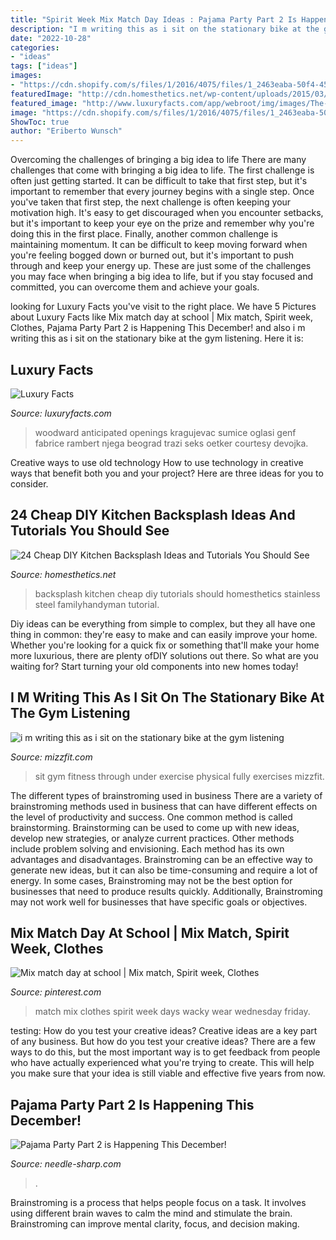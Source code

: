 ```yaml
---
title: "Spirit Week Mix Match Day Ideas : Pajama Party Part 2 Is Happening This December!"
description: "I m writing this as i sit on the stationary bike at the gym listening"
date: "2022-10-28"
categories:
- "ideas"
tags: ["ideas"]
images:
- "https://cdn.shopify.com/s/files/1/2016/4075/files/1_2463eaba-50f4-455d-b38c-61d7c4a93e01_480x480.png?v=1602688550"
featuredImage: "http://cdn.homesthetics.net/wp-content/uploads/2015/03/24-Cheap-Kitchen-Backsplash-Ideas-and-Tutorials-You-Should-See-homesthetics-33.jpg"
featured_image: "http://www.luxuryfacts.com/app/webroot/img/images/The-Woodward-Living-room-3.jpg"
image: "https://cdn.shopify.com/s/files/1/2016/4075/files/1_2463eaba-50f4-455d-b38c-61d7c4a93e01_480x480.png?v=1602688550"
ShowToc: true
author: "Eriberto Wunsch"
---
```



Overcoming the challenges of bringing a big idea to life
There are many challenges that come with bringing a big idea to life. The first challenge is often just getting started. It can be difficult to take that first step, but it's important to remember that every journey begins with a single step. Once you've taken that first step, the next challenge is often keeping your motivation high. It's easy to get discouraged when you encounter setbacks, but it's important to keep your eye on the prize and remember why you're doing this in the first place. Finally, another common challenge is maintaining momentum. It can be difficult to keep moving forward when you're feeling bogged down or burned out, but it's important to push through and keep your energy up. These are just some of the challenges you may face when bringing a big idea to life, but if you stay focused and committed, you can overcome them and achieve your goals.

	

		
looking for Luxury Facts you've visit to the right place. We have 5 Pictures about Luxury Facts like Mix match day at school | Mix match, Spirit week, Clothes, Pajama Party Part 2 is Happening This December! and also i m writing this as i sit on the stationary bike at the gym listening. Here it is:
		
    
## Luxury Facts

<img loading=lazy src="http://www.luxuryfacts.com/app/webroot/img/images/The-Woodward-Living-room-3.jpg" onerror="this.onerror=null;this.src='https://tse2.mm.bing.net/th?id=OIP.ZBMEvZNcWTflnoJqgjcAJQHaE8&amp;pid=15.1';" alt="Luxury Facts">

_Source: luxuryfacts.com_

>woodward anticipated openings kragujevac sumice oglasi genf fabrice rambert njega beograd trazi seks oetker courtesy devojka. 

	

Creative ways to use old technology
How to use technology in creative ways that benefit both you and your project? Here are three ideas for you to consider.

    
## 24 Cheap DIY Kitchen Backsplash Ideas And Tutorials You Should See

<img loading=lazy src="http://cdn.homesthetics.net/wp-content/uploads/2015/03/24-Cheap-Kitchen-Backsplash-Ideas-and-Tutorials-You-Should-See-homesthetics-33.jpg" onerror="this.onerror=null;this.src='https://tse1.mm.bing.net/th?id=OIP.ctLRNgw3qazjMA30L_2yhgHaHa&amp;pid=15.1';" alt="24 Cheap DIY Kitchen Backsplash Ideas and Tutorials You Should See">

_Source: homesthetics.net_

>backsplash kitchen cheap diy tutorials should homesthetics stainless steel familyhandyman tutorial. 

	

Diy ideas can be everything from simple to complex, but they all have one thing in common: they're easy to make and can easily improve your home. Whether you're looking for a quick fix or something that'll make your home more luxurious, there are plenty ofDIY solutions out there. So what are you waiting for? Start turning your old components into new homes today!

    
## I M Writing This As I Sit On The Stationary Bike At The Gym Listening

<img loading=lazy src="http://mizzfit.com/Public/Files/post/fitness_injury_physical_therapy_healing_restorative_exercise_musique_mizzfit_8b79f782af.jpg" onerror="this.onerror=null;this.src='https://tse1.mm.bing.net/th?id=OIP.K3Bu6ZmSN93aA27AotSeDAHaHa&amp;pid=15.1';" alt="i m writing this as i sit on the stationary bike at the gym listening">

_Source: mizzfit.com_

>sit gym fitness through under exercise physical fully exercises mizzfit. 

	

The different types of brainstroming used in business
There are a variety of brainstroming methods used in business that can have different effects on the level of productivity and success. One common method is called brainstorming. Brainstorming can be used to come up with new ideas, develop new strategies, or analyze current practices. Other methods include problem solving and envisioning. Each method has its own advantages and disadvantages.
Brainstroming can be an effective way to generate new ideas, but it can also be time-consuming and require a lot of energy. In some cases, Brainstroming may not be the best option for businesses that need to produce results quickly. Additionally, Brainstroming may not work well for businesses that have specific goals or objectives.

    
## Mix Match Day At School | Mix Match, Spirit Week, Clothes

<img loading=lazy src="https://i.pinimg.com/originals/7c/de/bd/7cdebd83ffb3efb5469507781137946a.jpg" onerror="this.onerror=null;this.src='https://tse1.mm.bing.net/th?id=OIP.bPP0W4pVzftVZFieItYGdAHaJ6&amp;pid=15.1';" alt="Mix match day at school | Mix match, Spirit week, Clothes">

_Source: pinterest.com_

>match mix clothes spirit week days wacky wear wednesday friday. 

	

testing: How do you test your creative ideas?
Creative ideas are a key part of any business. But how do you test your creative ideas? There are a few ways to do this, but the most important way is to get feedback from people who have actually experienced what you're trying to create. This will help you make sure that your idea is still viable and effective five years from now.

    
## Pajama Party Part 2 Is Happening This December!

<img loading=lazy src="https://cdn.shopify.com/s/files/1/2016/4075/files/1_2463eaba-50f4-455d-b38c-61d7c4a93e01_480x480.png?v=1602688550" onerror="this.onerror=null;this.src='https://tse4.mm.bing.net/th?id=OIP.gqDzaK40zP5WAmLMPou3lwHaCf&amp;pid=15.1';" alt="Pajama Party Part 2 is Happening This December!">

_Source: needle-sharp.com_

>. 

	

Brainstroming is a process that helps people focus on a task. It involves using different brain waves to calm the mind and stimulate the brain. Brainstroming can improve mental clarity, focus, and decision making.

